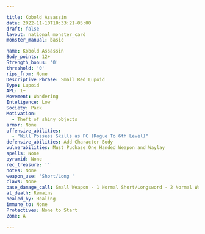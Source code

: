 ```yaml
---

title: Kobold Assassin
date: 2022-11-10T10:33:21-05:00
draft: false
layout: national_monster_card
monster_manual: basic

name: Kobold Assassin
Body_points: 12+
Strength_bonus: '0'
threshold: '0'
rips_from: None
Descriptive Phrase: Small Red Lupoid
Type: Lupoid
APL: 1+
Movement: Wandering
Inteligence: Low
Society: Pack
Motivation: 
  - Theft of shiny objects
armor: None
offensive_abilities: 
  - "Will Possess Skills as PC (Rogue To 6th Level)"
defensive_abilities: Add Character Body
vulnerabilities: Must Puchase One Handed Weapon and Waylay
spells: None
pyramid: None
rec_treasure: ''
notes: None
weapon_use: 'Short/Long '
claws: None
base_damage_call: Small Weapon - 1 Normal Short/Longsword - 2 Normal Waylay - Waylay  1
at_death: Remains
healed_by: Healing
immune_to: None
Protectives: None to Start
Zone: A

---
```






